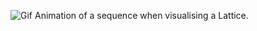![Gif](%assets_url%/files/f3/gle42g33bee9sg032v0vwcx099sg80/output_7qyXov.gif)
Animation of a sequence when visualising a Lattice.
